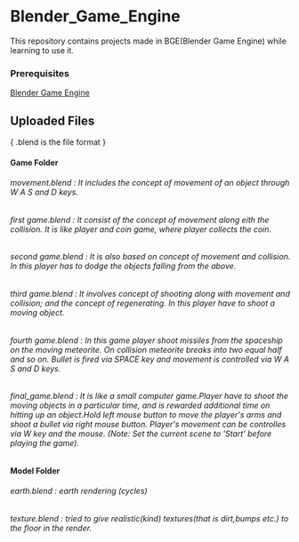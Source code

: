 # Blender_Game_Engine
This repository contains projects made in BGE(Blender Game Engine) while learning to use it.

### Prerequisites
[Blender Game Engine](https://www.blender.org/download/)


## Uploaded Files
 { .blend is the file format  } 

#### Game Folder  
###### movement.blend : It includes the concept of movement of an object through W A S and D keys.
###### first game.blend : It consist of the concept of movement along eith the collision. It is like player and coin game, where player collects the coin.
###### second game.blend : It is also based on concept of movement and collision. In this player has to dodge the objects falling from the above.
###### third game.blend : It involves concept of shooting along with movement and collision; and the concept of regenerating. In this player have to shoot a moving object.
###### fourth game.blend : In this game player shoot missiles from the spaceship on the moving meteorite. On collision meteorite breaks into two equal half and so on. Bullet is fired via SPACE key and movement is controlled via W A S and D keys.
###### final_game.blend : It is like a small computer game.Player have to shoot the moving objects in a particular time, and is rewarded additional time on hitting up an object.Hold left mouse button to move the player's arms and shoot a bullet via right mouse button. Player's movement can be controlles via W key and the mouse. (Note: Set the current scene to 'Start' before playing the game).

#### Model Folder  
###### earth.blend : earth rendering (cycles)  
###### texture.blend : tried to give realistic(kind) textures(that is dirt,bumps etc.) to the floor in the render. 
